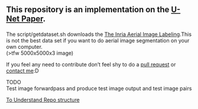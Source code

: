 ## <p>This repository is an implementation on the <a href="https://arxiv.org/abs/1505.04597">U-Net Paper</a>.<br>
The script/getdataset.sh downloads the <a href="https://project.inria.fr/aerialimagelabeling/">The Inria Aerial Image Labeling</a>.This is not the best data set if you want to do aerial image segmentation on your own computer.<br>
(&gt;tfw 5000x5000x3 image)</p>
<p>If you feel any need to contribute don’t feel shy to do a <a href="https://github.com/madhavkhoslaa/U-Net-Segmentation/pulls">pull request</a> or <a href="mailto:madhavkhosla@cock.li">contact me</a>:D</p>
<p>TODO<br>
Test image forwardpass and produce test image output and test image pairs</p>


 <a href="https://veniversum.me/git-visualizer/?owner=madhavkhoslaa&repo=Pytorch-U-Net-Segmentation">To Understand Repo structure</a>
